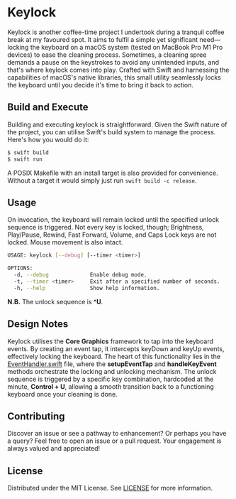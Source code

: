 # Keylock

Keylock is another coffee-time project I undertook during a tranquil coffee break
at my favoured spot. It aims to fulfil a simple yet significant need—locking the
keyboard on a macOS system (tested on MacBook Pro M1 Pro devices) to ease the
cleaning process. Sometimes, a cleaning spree demands a pause on the keystrokes
to avoid any unintended inputs, and that's where keylock comes into play. Crafted
with Swift and harnessing the capabilities of macOS's native libraries, this
small utility seamlessly locks the keyboard until you decide it's time to bring
it back to action.

## Build and Execute

Building and executing keylock is straightforward. Given the Swift nature of the
project, you can utilise Swift's build system to manage the process. Here's how
you would do it:

```sh
$ swift build
$ swift run
```

A POSIX Makefile with an install target is also provided for convenience.
Without a target it would simply just run `swift build -c release`.

## Usage

On invocation, the keyboard will remain locked until the specified unlock
sequence is triggered. Not every key is locked, though; Brightness, Play/Pause,
Rewind, Fast Forward, Volume, and Caps Lock keys are not locked. Mouse movement
is also intact.

```sh
USAGE: keylock [--debug] [--timer <timer>]

OPTIONS:
  -d, --debug             Enable debug mode.
  -t, --timer <timer>     Exit after a specified number of seconds.
  -h, --help              Show help information.
```

**N.B.** The unlock sequence is **^U**.

## Design Notes

Keylock utilises the **Core Graphics** framework to tap into the keyboard
events. By creating an event tap, it intercepts keyDown and keyUp events,
effectively locking the keyboard. The heart of this functionality lies in
the [EventHandler.swift](Sources/EventHandler.swift) file, where the
**setupEventTap** and **handleKeyEvent** methods orchestrate the locking
and unlocking mechanism. The unlock sequence is triggered by a specific key
combination, hardcoded at the minute, **Control + U**, allowing a smooth
transition back to a functioning keyboard once your cleaning is done.

## Contributing

Discover an issue or see a pathway to enhancement? Or perhaps you have a query?
Feel free to open an issue or a pull request. Your engagement is always valued
and appreciated!

## License

Distributed under the MIT License. See [LICENSE](LICENSE) for more information.
